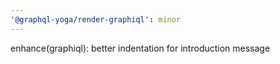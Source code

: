 ```yaml
---
'@graphql-yoga/render-graphiql': minor
---
```


enhance(graphiql): better indentation for introduction message
